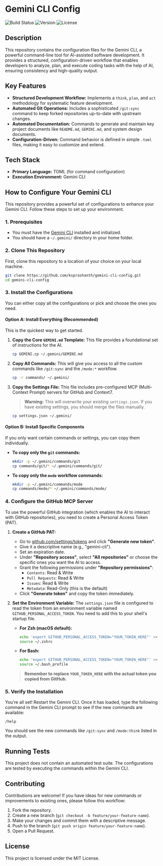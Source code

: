 # Gemini CLI Config

![Build Status](https://img.shields.io/badge/build-passing-brightgreen)
![Version](https://img.shields.io/badge/version-1.0.0-blue)
![License](https://img.shields.io/badge/license-MIT-green)

## Description

This repository contains the configuration files for the Gemini CLI, a powerful command-line tool for AI-assisted software development. It provides a structured, configuration-driven workflow that enables developers to analyze, plan, and execute coding tasks with the help of AI, ensuring consistency and high-quality output.

## Key Features

*   **Structured Development Workflow:** Implements a `think`, `plan`, and `act` methodology for systematic feature development.
*   **Automated Git Operations:** Includes a sophisticated `/git:sync` command to keep forked repositories up-to-date with upstream changes.
*   **Automated Documentation:** Commands to generate and maintain key project documents like `README.md`, `GEMINI.md`, and system design documents.
*   **Configuration-Driven:** Command behavior is defined in simple `.toml` files, making it easy to customize and extend.

## Tech Stack

*   **Primary Language:** TOML (for command configuration)
*   **Execution Environment:** Gemini CLI

## How to Configure Your Gemini CLI

This repository provides a powerful set of configurations to enhance your Gemini CLI. Follow these steps to set up your environment.

### 1. Prerequisites

*   You must have the [Gemini CLI](https://github.com/google/gemini-cli) installed and initialized.
*   You should have a `~/.gemini/` directory in your home folder.

### 2. Clone This Repository

First, clone this repository to a location of your choice on your local machine.

```bash
git clone https://github.com/ksprashanth/gemini-cli-config.git
cd gemini-cli-config
```

### 3. Install the Configurations

You can either copy all the configurations or pick and choose the ones you need.

#### Option A: Install Everything (Recommended)

This is the quickest way to get started.

1.  **Copy the Core `GEMINI.md` Template:**
    This file provides a foundational set of instructions for the AI.
    ```bash
    cp GEMINI.cp ~/.gemini/GEMINI.md
    ```

2.  **Copy All Commands:**
    This will give you access to all the custom commands like `/git:sync` and the `/mode:*` workflow.
    ```bash
    cp -r commands/ ~/.gemini/
    ```

3.  **Copy the Settings File:**
    This file includes pre-configured MCP (Multi-Context Prompt) servers for GitHub and Context7.
    > **Warning:** This will overwrite your existing `settings.json`. If you have existing settings, you should merge the files manually.

    ```bash
    cp settings.json ~/.gemini/
    ```

#### Option B: Install Specific Components

If you only want certain commands or settings, you can copy them individually.

*   **To copy only the `git` commands:**
    ```bash
    mkdir -p ~/.gemini/commands/git
    cp commands/git/* ~/.gemini/commands/git/
    ```

*   **To copy only the `mode` workflow commands:**
    ```bash
    mkdir -p ~/.gemini/commands/mode
    cp commands/mode/* ~/.gemini/commands/mode/
    ```

### 4. Configure the GitHub MCP Server

To use the powerful GitHub integration (which enables the AI to interact with GitHub repositories), you need to create a Personal Access Token (PAT).

1.  **Create a GitHub PAT:**
    *   Go to [github.com/settings/tokens](https://github.com/settings/tokens) and click **"Generate new token"**.
    *   Give it a descriptive name (e.g., "gemini-cli").
    *   Set an expiration date.
    *   Under **"Repository access"**, select **"All repositories"** or choose the specific ones you want the AI to access.
    *   Grant the following permissions under **"Repository permissions"**:
        *   `Contents`: Read & Write
        *   `Pull Requests`: Read & Write
        *   `Issues`: Read & Write
        *   `Metadata`: Read-Only (this is the default)
    *   Click **"Generate token"** and copy the token immediately.

2.  **Set the Environment Variable:**
    The `settings.json` file is configured to read the token from an environment variable named `GITHUB_PERSONAL_ACCESS_TOKEN`. You need to add this to your shell's startup file.

    *   **For Zsh (macOS default):**
        ```bash
        echo 'export GITHUB_PERSONAL_ACCESS_TOKEN="YOUR_TOKEN_HERE"' >> ~/.zshrc
        source ~/.zshrc
        ```

    *   **For Bash:**
        ```bash
        echo 'export GITHUB_PERSONAL_ACCESS_TOKEN="YOUR_TOKEN_HERE"' >> ~/.bash_profile
        source ~/.bash_profile
        ```
    > **Remember to replace `YOUR_TOKEN_HERE` with the actual token you copied from GitHub.**

### 5. Verify the Installation

You're all set! Restart the Gemini CLI. Once it has loaded, type the following command in the Gemini CLI prompt to see if the new commands are available:

`/help`

You should see the new commands like `/git:sync` and `/mode:think` listed in the output.


## Running Tests

This project does not contain an automated test suite. The configurations are tested by executing the commands within the Gemini CLI.

## Contributing

Contributions are welcome! If you have ideas for new commands or improvements to existing ones, please follow this workflow:

1.  Fork the repository.
2.  Create a new branch (`git checkout -b feature/your-feature-name`).
3.  Make your changes and commit them with a descriptive message.
4.  Push to the branch (`git push origin feature/your-feature-name`).
5.  Open a Pull Request.

## License

This project is licensed under the MIT License.

